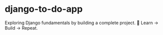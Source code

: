 # django-to-do-app
Exploring Django fundamentals by building a complete project. 🔄 Learn → Build → Repeat.
